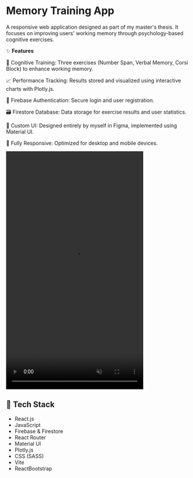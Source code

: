 <h1>Memory Training App</h1>

A responsive web application designed as part of my master's thesis. It focuses on improving users' working memory through psychology-based cognitive exercises.

✨ <strong>Features</strong>

🧠 Cognitive Training: Three exercises (Number Span, Verbal Memory, Corsi Block) to enhance working memory.

📈 Performance Tracking: Results stored and visualized using interactive charts with Plotly.js.

🔐 Firebase Authentication: Secure login and user registration.

🗃️ Firestore Database: Data storage for exercise results and user statistics.

🎨 Custom UI: Designed entirely by myself in Figma, implemented using Material UI.

📱 Fully Responsive: Optimized for desktop and mobile devices.

<video src="screenshoots/ezgif.com-resize-video.mov"
       width="375"
       height="650"
       controls
       muted
       playsinline>
Your browser does not support the video tag.
</video>

<h2>🚀 Tech Stack</h2>

<ul>
  <li>React.js</li>
  <li>JavaScript</li>
  <li>Firebase & Firestore</li>
  <li>React Router</li>
  <li>Material UI</li>
  <li>Plotly.js</li>
  <li>CSS (SASS)</li>
  <li>Vite</li>
  <li>ReactBootstrap</li>
</ul>
